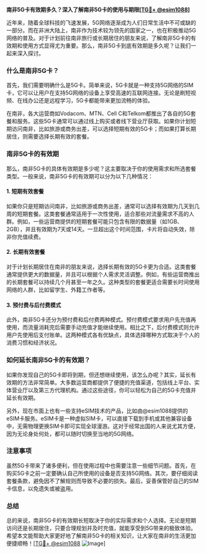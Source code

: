 **南非5G卡有效期多久？深入了解南非5G卡的使用与期限[[TG💪+ @esim1088](https://t.me/s/esim1088)]**

近年来，随着全球科技的飞速发展，5G网络逐渐成为人们日常生活中不可或缺的一部分。而在非洲大陆上，南非作为技术较为领先的国家之一，也在积极推动5G网络的普及。对于计划前往南非旅行或长期居住的朋友来说，了解南非5G卡的有效期和使用方式显得尤为重要。那么，南非5G卡到底有效期是多久呢？让我们一起来深入探讨。

### 什么是南非5G卡？

首先，我们需要明确什么是5G卡。简单来说，5G卡就是一种支持5G网络的SIM卡，它可以让用户在支持5G网络的设备上享受高速的互联网连接。无论是刷短视频、在线办公还是远程学习，5G卡都能带来更加流畅的体验。

在南非，各大运营商如Vodacom、MTN、Cell C和Telkom都推出了各自的5G套餐和服务。这些5G卡通常可以通过线上购买或者线下营业厅获取。如果你计划短期访问南非，比如旅游或商务出差，可以选择短期有效的5G卡；而如果打算长期居住，则需要选择长期有效的套餐。

### 南非5G卡的有效期

那么，南非5G卡的具体有效期是多少呢？这主要取决于你的使用需求和所选套餐类型。一般来说，南非5G卡的有效期可以分为以下几种情况：

#### 1. 短期有效套餐

如果你只是短期访问南非，比如旅游或商务出差，通常可以选择有效期为几天到几周的短期套餐。这类套餐通常适用于一次性使用，适合那些对流量需求不高的人群。例如，一些运营商提供的短期套餐可能只包含有限的数据量（如1GB、2GB），并且有效期为7天或14天。一旦超出这个时间范围，卡片将自动失效，除非你充值续费。

#### 2. 长期有效套餐

对于计划长期居住在南非的朋友来说，选择长期有效的5G卡更为合适。这类套餐通常提供更大的数据量，并且可以根据个人需求灵活调整。例如，有些运营商推出的长期套餐可以持续几个月甚至一年之久。这种类型的套餐更适合需要长时间使用网络的人群，比如留学生、外籍工作者等。

#### 3. 预付费与后付费模式

此外，南非5G卡还分为预付费和后付费两种模式。预付费模式要求用户先充值再使用，而流量消耗完后需要手动充值才能继续使用。相比之下，后付费模式则允许用户先使用后支付账单。这两种模式各有优缺点，具体选择哪种方式取决于个人的消费习惯和经济状况。

### 如何延长南非5G卡的有效期？

如果你发现自己的5G卡即将到期，但还想继续使用，该怎么办呢？其实，延长有效期的方法非常简单。大多数运营商都提供了便捷的充值渠道，包括线上平台、实体营业厅以及第三方代理机构。通过这些途径，你可以轻松为自己的5G卡充值并延长有效期。

另外，现在市面上也有一些支持eSIM技术的产品，比如由@esim1088提供的eSIM卡服务。eSIM卡是一种虚拟SIM卡，可以直接下载到手机或其他兼容设备中，无需物理更换SIM卡即可实现全球漫游。这对于经常出国的人来说尤其方便，因为无论身处何处，都可以随时切换至当地的5G网络。

### 注意事项

虽然5G卡带来了诸多便利，但在使用过程中也需要注意一些细节问题。首先，在购买5G卡之前一定要确认自己所使用的设备是否支持5G网络。其次，要仔细阅读套餐条款，避免因不了解规则而导致不必要的损失。最后，妥善保管好自己的SIM卡信息，以免遗失或被盗用。

### 总结

总的来说，南非5G卡的有效期长短取决于你的实际需求和个人选择。无论是短期访问还是长期居住，只要合理规划并及时充值，就能享受到5G带来的极致体验。希望本文能帮助大家更好地了解南非5G卡的相关知识，让大家在南非的生活更加便捷顺畅！[[TG💪+ @esim1088](https://t.me/s/esim1088) ![Image](https://i.postimg.cc/4NQfJmqS/Snipaste-2025-05-13-00-14-12.png)]